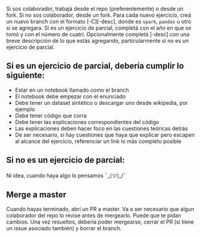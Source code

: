 Si sos colaborador, trabajá desde el repo (preferentemente) o desde un fork. Si no sos colaborador, desde un fork.
Para cada nuevo ejercicio, creá un nuevo branch con el formato <tema>[-<YYYY>C<N>][-desc], donde <tema> es `spark`, `pandas` u otro si se agregara. Si es un ejercicio de parcial, completá <YYYY> con el año en que se tomó y <N> con el número de cuatri. Opcionalmente completá [-desc] con una breve descripción de lo que estás agregando, particularmente si no es un ejercicio de parcial.

## Si es un ejercicio de parcial, debería cumplir lo siguiente:
* Estar en un notebook llamado como el branch
* El notebook debe empezar con el enunciado
* Debe tener un dataset sintético o descargar uno desde wikipedia, por ejemplo
* Debe tener código que corra
* Debe tener las explicaciones correspondientes del código
* Las explicaciones deben hacer foco en las cuestiones teóricas detrás
* De ser necesario, si hay cuestiones que haya que explicar pero escapen al alcance del ejercicio, referenciar un link lo más completo posible

## Si no es un ejercicio de parcial:
Ni idea, cuando haya algo lo pensamos ¯\_(ツ)_/¯

## Merge a master
Cuando hayas terminado, abrí un PR a master. Va a ser necesario que algun colaborador del repo lo revise antes de mergearlo. Puede que te pidan cambios. Una vez resueltos, debería poder mergearse, cerrar el PR (si tiene un issue asociado también) y borrar el branch.
